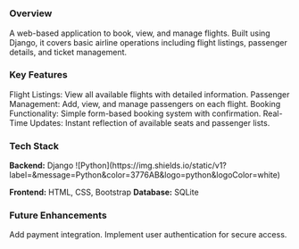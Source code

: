 <h1 align ="center> "Flight Booking System </h1>

<h3 align ="left"> Overview </h3>
A web-based application to book, view, and manage flights.
Built using Django, it covers basic airline operations including flight listings, passenger details, and ticket management.

<h3 align ="left"> Key Features </h3>
Flight Listings: View all available flights with detailed information.
Passenger Management: Add, view, and manage passengers on each flight.
Booking Functionality: Simple form-based booking system with confirmation.
Real-Time Updates: Instant reflection of available seats and passenger lists.

<h3 align ="left"> Tech Stack </h3>
<strong>Backend:</strong> Django 
![Python](https://img.shields.io/static/v1?label=&message=Python&color=3776AB&logo=python&logoColor=white)

<strong>Frontend:</strong> HTML, CSS, Bootstrap
<strong>Database:</strong> SQLite 

<h3 align ="left"> Future Enhancements </h3>
Add payment integration.
Implement user authentication for secure access.
